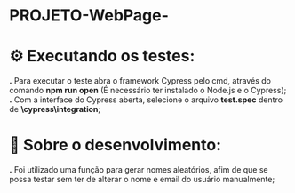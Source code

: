 # PROJETO-WebPage-

# ⚙️ Executando os testes:

**.** Para executar o teste abra o framework Cypress pelo cmd, através do comando **npm run open** (É necessário ter instalado o Node.js e o Cypress);
<br>
**.** Com a interface do Cypress aberta, selecione o arquivo **test.spec** dentro de **\cypress\integration**;
<br>

# 🔧 Sobre o desenvolvimento: 

**.** Foi utilizado uma função para gerar nomes aleatórios, afim de que se possa testar sem ter de alterar o nome e email do usuário manualmente;

